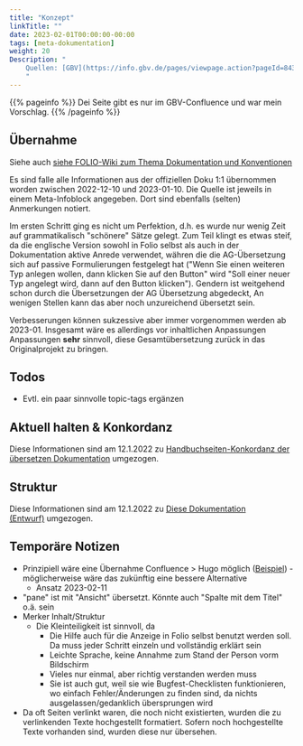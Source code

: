 ```yaml
---
title: "Konzept"
linkTitle: ""
date: 2023-02-01T00:00:00-00:00
tags: [meta-dokumentation]
weight: 20
Description: "
    Quellen: [GBV](https://info.gbv.de/pages/viewpage.action?pageId=843841637)
    "
---
```


{{% pageinfo %}}
Dei Seite gibt es nur im GBV-Confluence und war mein Vorschlag.
{{% /pageinfo %}}

## Übernahme

Siehe auch [siehe FOLIO-Wiki zum Thema Dokumentation und Konventionen](https://wiki.folio.org/display/SS/FOLIO+Documentation)

Es sind falle alle Informationen aus der offiziellen Doku 1:1 übernommen worden zwischen 2022-12-10 und 2023-01-10. Die Quelle ist jeweils in einem Meta-Infoblock angegeben. Dort sind ebenfalls (selten) Anmerkungen notiert.

Im ersten Schritt ging es nicht um Perfektion, d.h. es wurde nur wenig Zeit auf grammatikalisch "schönere" Sätze gelegt. Zum Teil klingt es etwas steif, da die englische Version sowohl in Folio selbst als auch in der Dokumentation aktive Anrede verwendet, währen die die AG-Übersetzung sich auf passive Formulierungen festgelegt hat ("Wenn Sie einen weiteren Typ anlegen wollen, dann klicken Sie auf den Button" wird "Soll einer neuer Typ angelegt wird, dann auf den Button klicken"). Gendern ist weitgehend schon durch die Übersetzungen der AG Übersetzung abgedeckt, An wenigen Stellen kann das aber noch unzureichend übersetzt sein.

Verbesserungen können sukzessive aber immer vorgenommen werden ab 2023-01. Insgesamt wäre es allerdings vor inhaltlichen Anpassungen Anpassungen **sehr** sinnvoll, diese Gesamtübersetzung zurück in das Originalprojekt zu bringen.

## Todos

-   Evtl. ein paar sinnvolle topic-tags ergänzen

## Aktuell halten & Konkordanz

Diese Informationen sind am 12.1.2022 zu [Handbuchseiten-Konkordanz der übersetzen Dokumentation](https://info.gbv.de/pages/viewpage.action?pageId=853016752) umgezogen.

## Struktur

Diese Informationen sind am 12.1.2022 zu [Diese Dokumentation (Entwurf)](https://info.gbv.de/pages/viewpage.action?pageId=839909381) umgezogen.

## Temporäre Notizen

-   Prinzipiell wäre eine Übernahme Confluence > Hugo möglich ([Beispiel](https://inflo.ws/blog/posts/2018-07-06-migrate-from-confluence-to-hugo/)) - möglicherweise wäre das zukünftig eine bessere Alternative
    -   Ansatz 2023-02-11
-   "pane" ist mit "Ansicht" übersetzt. Könnte auch "Spalte mit dem Titel" o.ä. sein
-   Merker Inhalt/Struktur
    -   Die Kleinteiligkeit ist sinnvoll, da
        -   Die Hilfe auch für die Anzeige in Folio selbst benutzt werden soll. Da muss jeder Schritt einzeln und vollständig erklärt sein
        -   Leichte Sprache, keine Annahme zum Stand der Person vorm Bildschirm
        -   Vieles nur einmal, aber richtig verstanden werden muss
        -   Sie ist auch gut, weil sie wie Bugfest-Checklisten funktionieren, wo einfach Fehler/Änderungen zu finden sind, da nichts ausgelassen/gedanklich übersprungen wird
-   Da oft Seiten verlinkt waren, die noch nicht existierten, wurden die zu verlinkenden Texte hochgestellt formatiert. Sofern noch hochgestellte Texte vorhanden sind, wurden diese nur übersehen.
